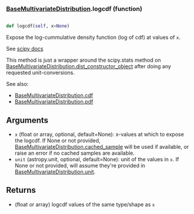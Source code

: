 ### [BaseMultivariateDistribution](BaseMultivariateDistribution.md).logcdf (function)


```py

def logcdf(self, x=None)

```



Expose the log-cummulative density function (log of cdf) at values of `x`.

See [scipy docs](https://docs.scipy.org/doc/scipy/reference/generated/scipy.stats.rv_continuous.logcdf.html)

This method is just a wrapper around the scipy.stats method on
[BaseMultivariateDistribution.dist_constructor_object](BaseMultivariateDistribution.dist_constructor_object.md) after doing any requested unit-conversions.

See also:
* [BaseMultivariateDistribution.cdf](BaseMultivariateDistribution.cdf.md)
* [BaseMultivariateDistribution.pdf](BaseMultivariateDistribution.pdf.md)

Arguments
----------
* `x` (float or array, optional, default=None): x-values at which to
    expose the logcdf.  If None or not provided, [BaseMultivariateDistribution.cached_sample](BaseMultivariateDistribution.cached_sample.md)
    will be used if available, or raise an error if no cached samples
    are available.
* `unit` (astropy.unit, optional, default=None): unit of the values
    in `x`.  If None or not provided, will assume they're provided in
    [BaseMultivariateDistribution.unit](BaseMultivariateDistribution.unit.md).

Returns
---------
* (float or array) logcdf values of the same type/shape as `x`

